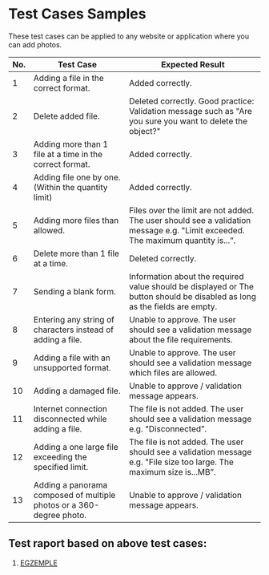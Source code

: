# Test Cases Samples #


These test cases can be applied to any website or application where you can add photos.

| No. |	Test Case |	Expected Result |
|----|---------|-----------------|
|1 |Adding a file in the correct format.|Added correctly.|
|2 |Delete added file. |Deleted correctly. Good practice: Validation message such as "Are you sure you want to delete the object?"||
|3 |Adding more than 1 file at a time in the correct format. |Added correctly.|
|4 |Adding file one by one. (Within the quantity limit)	|Added correctly.|
|5 |Adding more files than allowed.|Files over the limit are not added. The user should see a validation message e.g. "Limit exceeded. The maximum quantity is...”. |
|6 |Delete more than 1 file at a time.	|Deleted correctly. |
|7 |Sending a blank form. |Information about the required value should be displayed or The button should be disabled as long as the fields are empty.|
|8 |Entering any string of characters instead of adding a file. |Unable to approve. The user should see a validation message about the file requirements.|
|9 |Adding a file with an unsupported format.|Unable to approve. The user should see a validation message which files are allowed. |
|10 |Adding a damaged file.|Unable to approve / validation message appears.|
|11 |Internet connection disconnected while adding a file. |The file is not added. The user should see a validation message e.g. "Disconnected”. |
|12 |Adding a one large file exceeding the specified limit.	|The file is not added. The user should see a validation message e.g. "File size too large. The maximum size is...MB”.
|13 |Adding a panorama composed of multiple photos or a 360-degree photo.	|Unable to approve / validation message appears. |

## Test raport based on above test cases: ##
1. [EGZEMPLE]()
